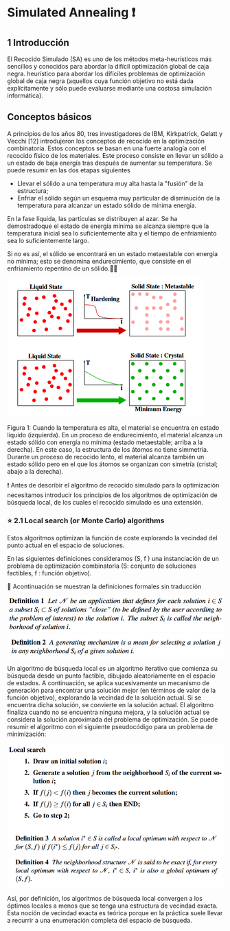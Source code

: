# Simulated Annealing :exclamation:

## 1 Introducción
 El Recocido Simulado (SA) es uno de los métodos meta-heurísticos más sencillos y conocidos para abordar la difícil optimización global de caja negra.
heurístico para abordar los difíciles problemas de optimización global de caja negra (aquellos cuya función objetivo no está dada explícitamente y sólo puede evaluarse mediante una costosa simulación informática).  

## Conceptos básicos

A principios de los años 80, tres investigadores de IBM, Kirkpatrick, Gelatt y Vecchi [12] introdujeron los conceptos de recocido en la optimización combinatoria. Estos conceptos   se basan en una fuerte analogía con el recocido físico de los materiales. Este proceso consiste en llevar un sólido a un estado de baja energía tras
 después de aumentar su temperatura. Se puede resumir en las dos etapas siguientes
 
- Llevar el sólido a una temperatura muy alta hasta la "fusión" de la estructura;
- Enfriar el sólido según un esquema muy particular de disminución de la temperatura para alcanzar un estado sólido de mínima energía.


En la fase líquida, las partículas se distribuyen al azar. Se ha demostradoque el estado de energía mínima se alcanza siempre que la temperatura inicial sea lo suficientemente alta y el tiempo de enfriamiento sea lo suficientemente largo.

Si no es así, el sólido se encontrará en un estado metaestable con energía no mínima; esto se denomina endurecimiento, que consiste en el enfriamiento repentino
de un sólido.👨‍🚀

![Figura 1](https://github.com/armaFab/metaheuristicas/blob/main/simulatedAnnealing/images/diagrama1.PNG)

Figura 1: Cuando la temperatura es alta, el material se encuentra en estado líquido (izquierda). En un proceso de endurecimiento, el material alcanza un estado sólido con energía no mínima (estado metaestable; arriba a la derecha). En este caso, la estructura de los átomos no tiene simmetría. Durante un proceso de recocido lento, el material alcanza también un estado sólido pero en el que los átomos se organizan con simetría (cristal; abajo a la derecha).

❗ Antes de describir el algoritmo de recocido simulado para la optimización necesitamos introducir los principios de los algoritmos de optimización de búsqueda local, de los cuales el recocido simulado es una extensión.

### ⭐ 2.1 Local search (or Monte Carlo) algorithms

Estos algoritmos optimizan la función de coste explorando la vecindad del punto actual en el espacio de soluciones.

En las siguientes definiciones consideramos (S, f ) una instanciación de un problema de optimización combinatoria (S: conjunto de soluciones factibles, f : función objetivo). 
 
 🎈 Acontinuación se muestran la definiciones formales sin traducción
 
 ![Figura 2](https://github.com/armaFab/metaheuristicas/blob/main/simulatedAnnealing/images/diagrama2.PNG)
 ![Figura 4](https://github.com/armaFab/metaheuristicas/blob/main/simulatedAnnealing/images/diagrama4.PNG)
 
 Un algoritmo de búsqueda local es un algoritmo iterativo que comienza su búsqueda desde un punto factible, dibujado aleatoriamente en el espacio de estados. A continuación, se aplica sucesivamente un mecanismo de generación para encontrar una solución mejor (en términos de valor de la función objetivo), explorando la vecindad de la solución actual. Si se encuentra dicha solución, se convierte en la solución actual. El algoritmo finaliza cuando no se encuentra ninguna mejora, y la solución actual se considera la solución aproximada del problema de optimización. Se puede resumir el algoritmo con el siguiente pseudocódigo para un problema de minimización:
 
![Figura 3](https://github.com/armaFab/metaheuristicas/blob/main/simulatedAnnealing/images/diagrama3.PNG)
![Figura 5](https://github.com/armaFab/metaheuristicas/blob/main/simulatedAnnealing/images/diagrama5.PNG)

Así, por definición, los algoritmos de búsqueda local convergen a los óptimos locales a menos que se tenga una estructura de vecindad exacta. Esta noción de vecindad exacta es teórica porque en la práctica suele llevar a recurrir a una enumeración completa del espacio de búsqueda.
 
